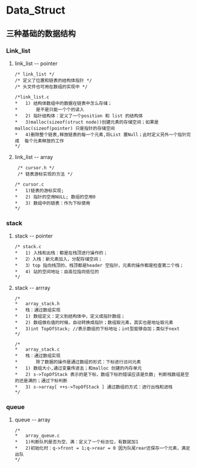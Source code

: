 # Data_Struct

## 三种基础的数据结构

### Link_list

1. link_list  --  pointer

   ```
   /* link_list */
   /* 定义了位置和链表的结构体指针 */
   /* 头文件也可用在数组的实现中 */
   
   /*link_list.c 
   *   1) 结构体数组中的数据在链表中怎么存储；
   *       是不是只能一个个的读入
   *   2) 指针结构体：定义了一个position 和 list 的结构体
   *   3)malloc(sizeof(struct node))创建元素的存储空间；如果是			  malloc(sizeof(pointer) 只是指针的存储空间
   *   4)删除整个链表,释放链表的每一个元素,将List 置Null；此时定义另外一个指针完成  每个元素释放的工作
   */
   ```

2. link_list  --  array

   ```
    /* cursor.h */
    /* 链表游标实现的方法 */
   
   /* cursor.c 
   *   1)链表的游标实现;
   *   2) 指针的空用NULL; 数组的空用0
   *   3) 数组中的链表：作为下标使用
   */
   ```

### stack

1. stack -- pointer

   ```
   /* stack.c
   *   1) 入栈和出栈：都是在栈顶进行操作的；
   *   2）入栈：新元素加入，分配存储空间；
   *   3）top 指向栈顶的，栈顶都是header 空指针，元素的操作都是检查第二个栈；
   *   4) 站的空间地址：由高位指向低位的
   */
   ```

2. stack -- arrray

   ```
   /*
   *   array_stack.h
   *   栈：通过数组实现
   *   1) 数组定义：定义到结构体中，定义成指针数组；
   *   2) 数组做右值的时候，自动转换成指针；数组取元素，其实也是地址取元素
   *   3)int TopOfStack; //表示数组的下标地址；int型能够自加；类似于next 
   */
   
   /*
   *   array_stack.c
   *   栈：通过数组实现
   *       除了数据的操作是通过数组的形式：下标进行访问元素
   *   1) 数组大小,通过变量传进去；和malloc 创建的内存单元
   *   2) s->TopOfStack 表示的是下标，数组下标的错误应该是负数; 判断栈数组是空的还是满的；通过下标判断
   *   3) s->array[ ++s->TopOfStack ] 通过数组的方式：进行出栈和进栈
   */
   ```

### queue

1. queue -- array

   ```
   /*
   *   array_queue.c
   *   1)判断队列是否为空、满：定义了一个标志位，有数就加1
   *   2)初始化时：q->front = 1;q->rear = 0 因为队尾rear还保存一个元素，满足出队
   */
   ```

   